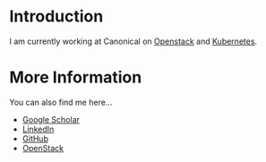 # Introduction

I am currently working at Canonical on
[Openstack](https://ubuntu.com/openstack/what-is-openstack) and
[Kubernetes](https://ubuntu.com/kubernetes/what-is-kubernetes).

# More Information

You can also find me here...

- [Google Scholar](https://scholar.google.de/citations?user=B8UBOjQAAAAJ&hl=en)
- [LinkedIn](https://www.linkedin.com/in/nicolasbock1)
- [GitHub](https://github.com/nicolasbock)
- [OpenStack](https://www.stackalytics.com/?release=all&user_id=nicolasbock)
